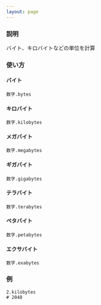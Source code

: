 ```yaml
---
layout: page
---
```

### 説明
バイト、キロバイトなどの単位を計算

### 使い方
#### バイト
    数字.bytes

#### キロバイト
    数字.kilobytes

#### メガバイト
    数字.megabytes

#### ギガバイト
    数字.gigabytes

#### テラバイト
    数字.terabytes

#### ペタバイト
    数字.petabytes

#### エクサバイト
    数字.exabytes

### 例
    2.kilobytes
    # 2048